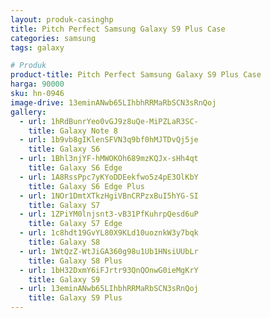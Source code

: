 ```yaml
---
layout: produk-casinghp
title: Pitch Perfect Samsung Galaxy S9 Plus Case
categories: samsung
tags: galaxy

# Produk
product-title: Pitch Perfect Samsung Galaxy S9 Plus Case
harga: 90000
sku: hn-0946
image-drive: 13eminANwb65LIhbhRRMaRbSCN3sRnQoj
gallery:
  - url: 1hRdBunrYeo0vGJ9z8uQe-MiPZLaR3SC-
    title: Galaxy Note 8
  - url: 1b9vb8gIKlenSFVN3q9bf0hMJTDvQj5je
    title: Galaxy S6
  - url: 1Bhl3njYF-hMWOKOh689mzKQJx-sHh4qt
    title: Galaxy S6 Edge
  - url: 1A8RssPpc7yKYoDDEekfwo5z4pE3OlKbY
    title: Galaxy S6 Edge Plus
  - url: 1NOr1DmtXTkzHgiVBnCRPzxBuI5hYG-SI
    title: Galaxy S7
  - url: 1ZPiYM0lnjsnt3-vB31PfKuhrpQesd6uP
    title: Galaxy S7 Edge
  - url: 1c8hdt19GvYL80X9KLd10uoznkW3y7bqk
    title: Galaxy S8
  - url: 1WtQzZ-WtJiGA360g98u1Ub1HNsiUUbLr
    title: Galaxy S8 Plus
  - url: 1bH32DxmY6iFJrtr93QnQOnwG0ieMgKrY
    title: Galaxy S9
  - url: 13eminANwb65LIhbhRRMaRbSCN3sRnQoj
    title: Galaxy S9 Plus
---
```

